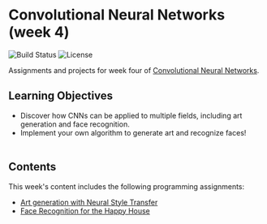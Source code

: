 # Convolutional Neural Networks (week 4)
![Build Status](https://img.shields.io/badge/build-NOT_Stable-red.svg)
![License](https://img.shields.io/badge/license-DO_WHATEVER_YOU_WANT-green.svg)

Assignments and projects for week four of [Convolutional Neural Networks](https://www.coursera.org/learn/convolutional-neural-networks).


## Learning Objectives
* Discover how CNNs can be applied to multiple fields, including art generation and face recognition.
* Implement your own algorithm to generate art and recognize faces!
<br/><br/>

## Contents
This week's content includes the following programming assignments:
* [Art generation with Neural Style Transfer](https://github.com/chivingtoninc/Coursera-Deep-Learning/blob/master/4-Convolutional-Neural-Networks/week-4/Art%2BGeneration%2Bwith%2BNeural%2BStyle%2BTransfer%2B-%2Bv3.ipynb)
* [Face Recognition for the Happy House](https://github.com/chivingtoninc/Coursera-Deep-Learning/blob/master/4-Convolutional-Neural-Networks/week-4/Face%2BRecognition%2Bfor%2Bthe%2BHappy%2BHouse%2B-%2Bv3.ipynb)
